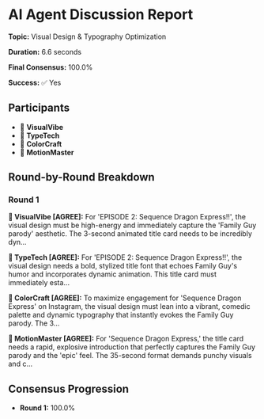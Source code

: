 # AI Agent Discussion Report

**Topic:** Visual Design & Typography Optimization

**Duration:** 6.6 seconds

**Final Consensus:** 100.0%

**Success:** ✅ Yes

## Participants

- 🤖 **VisualVibe**
- 🤖 **TypeTech**
- 🤖 **ColorCraft**
- 🤖 **MotionMaster**

## Round-by-Round Breakdown

### Round 1

**🤖 VisualVibe [AGREE]:** For 'EPISODE 2: Sequence Dragon Express!!', the visual design must be high-energy and immediately capture the 'Family Guy parody' aesthetic. The 3-second animated title card needs to be incredibly dyn...

**🤖 TypeTech [AGREE]:** For 'EPISODE 2: Sequence Dragon Express!!', the visual design needs a bold, stylized title font that echoes Family Guy's humor and incorporates dynamic animation. This title card must immediately esta...

**🤖 ColorCraft [AGREE]:** To maximize engagement for 'Sequence Dragon Express' on Instagram, the visual design must lean into a vibrant, comedic palette and dynamic typography that instantly evokes the Family Guy parody. The 3...

**🤖 MotionMaster [AGREE]:** For 'Sequence Dragon Express,' the title card needs a rapid, explosive introduction that perfectly captures the Family Guy parody and the 'epic' feel. The 35-second format demands punchy visuals and c...

## Consensus Progression

- **Round 1:** 100.0%
